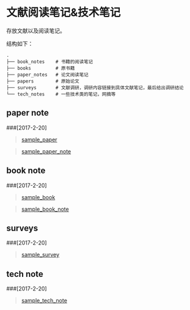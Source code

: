 # 文献阅读笔记&技术笔记

存放文献以及阅读笔记。

结构如下：
```
.
├── book_notes    # 书籍的阅读笔记
├── books         # 原书籍
├── paper_notes   # 论文阅读笔记
├── papers        # 原始论文
├── surveys       # 文献调研，调研内容链接到具体文献笔记，最后给出调研结论
└── tech_notes    # 一些技术类的笔记，网摘等
```

## paper note

###[2017-2-20]

>[sample_paper](./papers/sample_papers)

>[sample_paper_note](./paper_notes/sample_paper_note.md)

## book note

###[2017-2-20]

>[sample_book](./books/sample_book)

>[sample_book_note](./book_notes/sample_book_note.md)

## surveys

###[2017-2-20]

>[sample_survey](./suveys/sample_survey.md)

## tech note

###[2017-2-20]

>[sample_tech_note](./tech_notes/sample_tech_note.md)
